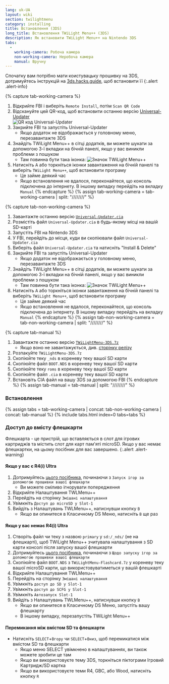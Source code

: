 ```yaml
---
lang: uk-UA
layout: wiki
section: twilightmenu
category: installing
title: Встановлення (3DS)
long_title: Встановлення TWiLight Menu++ (3DS)
description: Як встановити TWiLight Menu++ на Nintendo 3DS
tabs:
  - 
    working-camera: Робоча камера
    non-working-camera: Неробоча камера
    manual: Вручну
---
```


Спочатку вам потрібно мати коистувацьку прошивку на 3DS, дотримуйтесь інструкцій на [3ds.hacks.guide](https://3ds.hacks.guide), щоб встановити її
{:.alert .alert-info}

{% capture tab-working-camera %}
1. Відкрийте FBI і виберіть `Remote Install`, потім `Scan QR Code`
1. Відскануйте цей QR-код, щоб встановити останню версію [Universal-Updater](https://github.com/Universal-Team/Universal-Updater)<br> ![QR код Universal-Updater](https://db.universal-team.net/assets/images/qr/universal-updater-cia.png)
1. Закрийте FBI та запустіть Universal-Updater
    - Якщо додаток не відображається у головному меню, перезавантажте 3DS
1. Знайдіть TWiLight Menu++ в сітці додатків, ви можете шукати за допомогою 3-ї вкладки на бічній панелі, якщо у вас виникли проблеми з пошуком
    - Там повинна бути така іконка: ![Значок TWiLight Menu++](https://raw.githubusercontent.com/DS-Homebrew/TWiLightMenu/master/booter/icon.bmp)
1. Натисніть <kbd class="face">A</kbd> або торкніться іконки завантаження на бічній панелі та виберіть `TWiLight Menu++`, щоб встановити програму
    - Це займе деякий час
    - Якщо встановлення не вдалося, переконайтеся, що консоль підключена до інтернету. В іншому випадку перейдіть на вкладку `Manual`
{% endcapture %}
{% assign tab-working-camera = tab-working-camera | split: "////////" %}

{% capture tab-non-working-camera %}
1. Завантажте останню версію [`Universal-Updater.cia`](https://github.com/Universal-Team/Universal-Updater/releases/latest/download/Universal-Updater.cia)
1. Розмістіть файл `Universal-Updater.cia` в будь-якому місці на вашій SD-карті
1. Запустіть FBI на Nintendo 3DS
1. У FBI, перейдіть до місця, куди ви скопіювали файл `Universal-Updater.cia`
1. Виберіть файл `Universal-Updater.cia` та натисніть "Install & Delete"
1. Закрийте FBI та запустіть Universal-Updater
    - Якщо додаток не відображається у головному меню, перезавантажте 3DS
1. Знайдіть TWiLight Menu++ в сітці додатків, ви можете шукати за допомогою 3-ї вкладки на бічній панелі, якщо у вас виникли проблеми з пошуком
    - Там повинна бути така іконка: ![Значок TWiLight Menu++](https://raw.githubusercontent.com/DS-Homebrew/TWiLightMenu/master/booter/icon.bmp)
1. Натисніть <kbd class="face">A</kbd> або торкніться іконки завантаження на бічній панелі та виберіть `TWiLight Menu++`, щоб встановити програму
    - Це займе деякий час
    - Якщо встановлення не вдалося, переконайтеся, що консоль підключена до інтернету. В іншому випадку перейдіть на вкладку `Manual`
{% endcapture %}
{% assign tab-non-working-camera = tab-non-working-camera | split: "////////" %}

{% capture tab-manual %}
1. Завантажте останню версію [`TWiLightMenu-3DS.7z`](https://github.com/DS-Homebrew/TWiLightMenu/releases/latest/download/TWiLightMenu-3DS.7z)
    - Якщо воно не завантажується, див. [сторінку релізу](https://github.com/DS-Homebrew/TWiLightMenu/releases/latest)
1. Розпакуйте `TWiLightMenu-3DS.7z`
1. Скопіюйте теку `_nds` в кореневу теку вашої SD карти
1. Скопіюйте файл `BOOT.NDS` в кореневу теку вашої SD карти
1. Скопіюйте теку `roms` в кореневу теку вашої SD карти
1. Скопіюйте файл `.cia` в кореневу теку вашої SD карти
1. Встановіть CIA файл на вашу 3DS за допомогою FBI
{% endcapture %}
{% assign tab-manual = tab-manual | split: "////////" %}

### Встановлення

{% assign tabs = tab-working-camera | concat: tab-non-working-camera | concat: tab-manual %}
{% include tabs.html index=0 tabs=tabs %}

### Доступ до вмісту флешкарти

Флешкарта - це пристрій, що вставляється в слот для ігрових картриджів та містить слот для карт пам'яті microSD. Якщо у вас немає флешкартки, на цьому посібник для вас завершено.
{:.alert .alert-warning}

#### Якщо у вас є R4(i) Ultra

1. Дотримуйтесь [цього посібника](installing-flashcard), починаючи з `Запуск ігор за допомогою прошивки вашої флешкарти`
    - Ви можете сміливо ігнорувати попередження
1. Відкрийте Налаштування TWLMenu++
1. Перейдіть на сторінку `Змішані налаштування`
1. Увімкніть `Доступ до microSD у Slot-1`
1. Вийдіть з Налаштувань TWLMenu++, натиснувши кнопку `B`
    - Якщо ви опинитеся в Класичному DS Меню, натисніть `B` ще раз

#### Якщо у вас немає R4(i) Ultra

1. Створіть файл чи теку з назвою `primary` у `sd:/_nds/` (не на флешкарті), щоб TWiLight Menu++ зчитувала налаштування з SD карти консолі після запуску вашої флешкарти
1. Дотримуйтесь [цього посібника](installing-flashcard), починаючи з `Щодо запуску ігор за допомогою прошивки вашої флешкарти`
1. Скопіюйте файл `BOOT.NDS` з `TWiLightMenu-Flashcard.7z` у кореневу теку вашої microSD карти, що використовуватиметься у вашій флешкарті
1. Відкрийте Налаштування TWLMenu++
1. Перейдіть на сторінку `Змішані налаштування`
1. Увімкніть `доступ до SD у Slot-1`
1. Увімкніть `доступ до SCFG у Slot-1`
1. Увімкніть `Автозапуск Slot-1`
1. Вийдіть з Налаштувань TWLMenu++, натиснувши кнопку `B`
    - Якщо ви опинитеся в Класичному DS Меню, запустіть вашу флешкарту
    - В іншому випадку, перезапустіть TWiLight Menu++

#### Перемикання між вмістом SD та флешкарти
- Натисніть `SELECT`+`Вгору` чи `SELECT`+`Вниз`, щоб перемикатися між вмістом SD та флешкарти
    - Якщо меню SELECT увімкнено в налаштуваннях, ви також можете зробити це там
    - Якщо ви використовуєте тему 3DS, торкніться піктограми Ігровий Картридж/SD картка
    - Якщо ви використовуєте теми R4, GBC, або Wood, натисніть кнопку `R`

